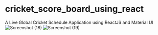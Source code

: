# cricket_score_board_using_react
 A Live Global Cricket Schedule Application using ReactJS and Material UI
![Screenshot (18)](https://user-images.githubusercontent.com/78747555/117562222-e1955d00-b0ba-11eb-9253-2502bb574473.png)
![Screenshot (19)](https://user-images.githubusercontent.com/78747555/117562284-67b1a380-b0bb-11eb-8f41-4324a2341d6b.png)

